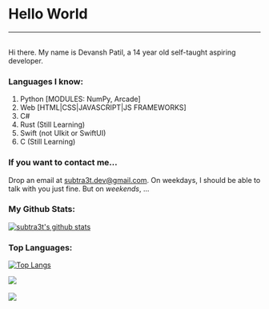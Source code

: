 # Hello World
<hr>
<br>
  Hi there. My name is Devansh Patil, a 14 year old self-taught aspiring developer.

### Languages I know:
1. Python [MODULES: NumPy, Arcade]
2. Web [HTML|CSS|JAVASCRIPT|JS FRAMEWORKS]
3. C#
4. Rust (Still Learning)
5. Swift (not UIkit or SwiftUI)
6. C (Still Learning)


### If you want to contact me...

Drop an email at [subtra3t.dev@gmail.com](mailto:subtra3t.dev@gmail.com). On weekdays, I should be able to talk with you just fine. But on *weekends*, ...

### My Github Stats:

[![subtra3t's github stats](https://github-readme-stats.vercel.app/api?username=subtra3t&show_icons=true&icon_color=aaddff&theme=algolia&bg_color=45,000000,1e047d&custom_title=subtra3t's%20GitHub%20Stats&text_color=0099ff)](https://github.com/subtra3t)


### Top Languages:

[![Top Langs](https://github-readme-stats.vercel.app/api/top-langs/?username=subtra3t&exclude_repo=Scratch-Archive,github-slideshow)]()


![](https://hit.yhype.me/github/profile?user_id=70676380)
<br>
<br>
![](https://komarev.com/ghpvc/?username=subtra3t&color=blueviolet&style=plastic&label=PROFILE+VIEWS)
